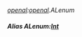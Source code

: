 _[openal](../../modules/openal/openal-module.md):[openal](../../modules/openal/openal-module.md).ALenum_
##### Alias ALenum:[Int](../../modules/wonkey/wonkey-types-int.md)

